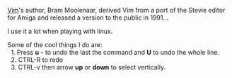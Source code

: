 [Vim](https://en.wikipedia.org/wiki/Vim_(text_editor)#:~:text=Vim's%20author%2C%20Bram%20Moolenaar%2C%20derived,in%20a%20graphical%20user%20interface.)'s author, Bram Moolenaar, derived Vim from a port of the Stevie editor for Amiga and released a version to the public in 1991...<br />

I use it a lot when playing with linux.<br />

Some of the  cool things I do are:<br />
&nbsp; 1. Press **u** - to undo the last the command and **U** to undo the whole line. <br />
&nbsp; 2. CTRL-R to redo<br />
&nbsp; 3. CTRL-v then arrow **up** or **down** to select vertically.
